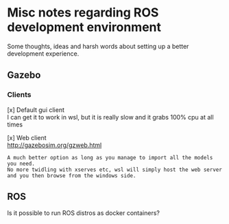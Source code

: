 # Misc notes regarding ROS development environment

Some thoughts, ideas and harsh words about setting up a better development experience.

## Gazebo

### Clients

[x] Default gui client  
    I can get it to work in wsl, but it is really slow and it grabs 100% cpu at all times  

[x] Web client  
    http://gazebosim.org/gzweb.html

    A much better option as long as you manage to import all the models you need.  
    No more twidling with xserves etc, wsl will simply host the web server and you then browse from the windows side.

## ROS

Is it possible to run ROS distros as docker containers?
